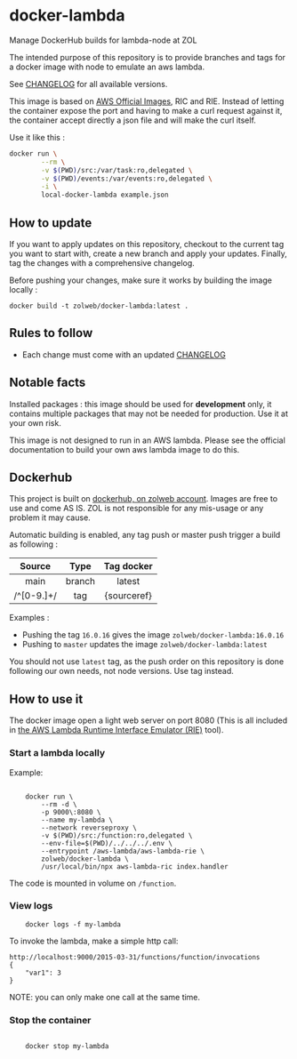 # docker-lambda

Manage DockerHub builds for lambda-node at ZOL

The intended purpose of this repository is to provide branches and tags for a docker image with node to emulate an aws lambda.

See [CHANGELOG](CHANGELOG.md) for all available versions.

This image is based on [AWS Official Images](https://hub.docker.com/r/amazon/aws-lambda-nodejs), RIC and RIE.
Instead of letting the container expose the port and having to make a curl request against it, the container accept directly a json file and will make the curl itself.

Use it like this :

```bash
docker run \
        --rm \
        -v $(PWD)/src:/var/task:ro,delegated \
        -v $(PWD)/events:/var/events:ro,delegated \
        -i \
        local-docker-lambda example.json
```

## How to update

If you want to apply updates on this repository, checkout to the current tag you want to start with, 
create a new branch and apply your updates. Finally, tag the changes with a comprehensive changelog.

Before pushing your changes, make sure it works by building the image locally :

    docker build -t zolweb/docker-lambda:latest .

## Rules to follow

- Each change must come with an updated [CHANGELOG](CHANGELOG.md)

## Notable facts

Installed packages : this image should be used for **development** only, it contains multiple packages that may not be needed for production. 
Use it at your own risk.

This image is not designed to run in an AWS lambda. Please see the official documentation to build your own aws lambda image to do this.

## Dockerhub

This project is built on [dockerhub, on zolweb account](https://hub.docker.com/repository/docker/zolweb/docker-lambda). 
Images are free to use and come AS IS. ZOL is not responsible for any mis-usage or any problem it may cause.

Automatic building is enabled, any tag push or master push trigger a build as following :

|   Source   | Type | Tag docker |
|:----------:|:----:|:----------:|
|    main    | branch | latest |
| /^[0-9.]+/ | tag | {sourceref} |

Examples :
- Pushing the tag `16.0.16` gives the image `zolweb/docker-lambda:16.0.16`
- Pushing to `master` updates the image `zolweb/docker-lambda:latest`

You should not use `latest` tag, as the push order on this repository is done following our own needs, not node versions. Use tag instead.

## How to use it

The docker image open a light web server on port 8080 (This is all included in 
[the AWS Lambda Runtime Interface Emulator (RIE)](https://docs.aws.amazon.com/lambda/latest/dg/images-test.html) tool). 

###  Start a lambda locally

Example:
```

	docker run \
		--rm -d \
		-p 9000\:8080 \
		--name my-lambda \
		--network reverseproxy \
		-v $(PWD)/src:/function:ro,delegated \
		--env-file=$(PWD)/../../../.env \
		--entrypoint /aws-lambda/aws-lambda-rie \
		zolweb/docker-lambda \
		/usr/local/bin/npx aws-lambda-ric index.handler
```

The code is mounted in volume on `/function`. 

### View logs
```
	docker logs -f my-lambda
```

To invoke the lambda, make a simple http call:

```
http://localhost:9000/2015-03-31/functions/function/invocations
{
    "var1": 3
}

```

NOTE: you can only make one call at the same time.

### Stop the container
```

	docker stop my-lambda

```
